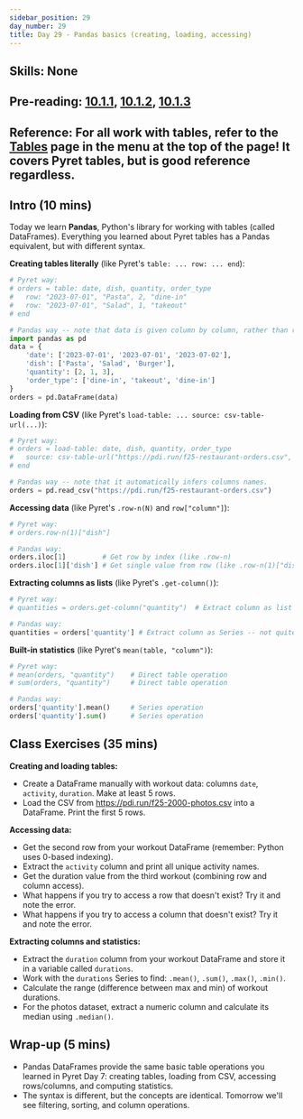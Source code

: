 ```yaml
---
sidebar_position: 29
day_number: 29
title: Day 29 - Pandas basics (creating, loading, accessing)
---
```


## Skills: None

## Pre-reading: [10.1.1]({{DCIC_DOMAIN}}/python-tables-Pandas.html#(part._.Pandas_.Table_.Basics)), [10.1.2]({{DCIC_DOMAIN}}/python-tables-Pandas.html#%28part._.Filtering_.Rows%29), [10.1.3]({{DCIC_DOMAIN}}/python-tables-Pandas.html#(part._.Cleaning_and_.Normalizing_.Data))

## Reference: For all work with tables, refer to the [Tables](/tables) page in the menu at the top of the page! It covers Pyret tables, but is good reference regardless.

## Intro (10 mins)
Today we learn **Pandas**, Python's library for working with tables (called DataFrames). Everything you learned about Pyret tables has a Pandas equivalent, but with different syntax.

**Creating tables literally** (like Pyret's `table: ... row: ... end`):
```python
# Pyret way:
# orders = table: date, dish, quantity, order_type
#   row: "2023-07-01", "Pasta", 2, "dine-in"
#   row: "2023-07-01", "Salad", 1, "takeout"
# end

# Pandas way -- note that data is given column by column, rather than row by row.
import pandas as pd
data = {
    'date': ['2023-07-01', '2023-07-01', '2023-07-02'],
    'dish': ['Pasta', 'Salad', 'Burger'],
    'quantity': [2, 1, 3],
    'order_type': ['dine-in', 'takeout', 'dine-in']
}
orders = pd.DataFrame(data)
```

**Loading from CSV** (like Pyret's `load-table: ... source: csv-table-url(...)`):
```python
# Pyret way:
# orders = load-table: date, dish, quantity, order_type
#   source: csv-table-url("https://pdi.run/f25-restaurant-orders.csv", default-options)
# end

# Pandas way -- note that it automatically infers columns names.
orders = pd.read_csv("https://pdi.run/f25-restaurant-orders.csv")
```

**Accessing data** (like Pyret's `.row-n(N)` and `row["column"]`):
```python
# Pyret way:
# orders.row-n(1)["dish"]

# Pandas way:
orders.iloc[1]         # Get row by index (like .row-n)
orders.iloc[1]['dish'] # Get single value from row (like .row-n(1)["dish"])
```

**Extracting columns as lists** (like Pyret's `.get-column()`):
```python
# Pyret way:
# quantities = orders.get-column("quantity")  # Extract column as list

# Pandas way:
quantities = orders['quantity'] # Extract column as Series -- not quite a list, but similar
```

**Built-in statistics** (like Pyret's `mean(table, "column")`):
```python
# Pyret way:
# mean(orders, "quantity")    # Direct table operation
# sum(orders, "quantity")     # Direct table operation

# Pandas way:
orders['quantity'].mean()     # Series operation
orders['quantity'].sum()      # Series operation
```

## Class Exercises (35 mins)
**Creating and loading tables:**
- Create a DataFrame manually with workout data: columns `date`, `activity`, `duration`. Make at least 5 rows.
- Load the CSV from https://pdi.run/f25-2000-photos.csv into a DataFrame. Print the first 5 rows.

**Accessing data:**
- Get the second row from your workout DataFrame (remember: Python uses 0-based indexing).
- Extract the `activity` column and print all unique activity names.
- Get the duration value from the third workout (combining row and column access).
- What happens if you try to access a row that doesn't exist? Try it and note the error.
- What happens if you try to access a column that doesn't exist? Try it and note the error.

**Extracting columns and statistics:**
- Extract the `duration` column from your workout DataFrame and store it in a variable called `durations`.
- Work with the `durations` Series to find: `.mean()`, `.sum()`, `.max()`, `.min()`.
- Calculate the range (difference between max and min) of workout durations.
- For the photos dataset, extract a numeric column and calculate its median using `.median()`.

## Wrap-up (5 mins)
- Pandas DataFrames provide the same basic table operations you learned in Pyret Day 7: creating tables, loading from CSV, accessing rows/columns, and computing statistics.
- The syntax is different, but the concepts are identical. Tomorrow we'll see filtering, sorting, and column operations.
